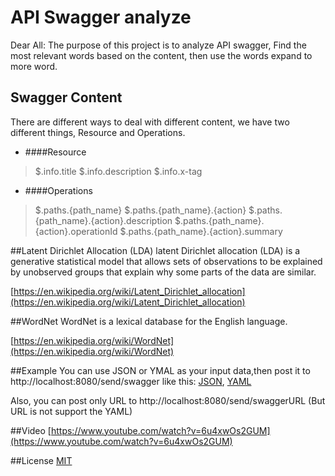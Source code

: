 # API Swagger analyze

Dear All:
The purpose of this project is to analyze API swagger, Find the most relevant words based on the content, then use the words expand to more word.

## Swagger Content
There are different ways to deal with different content, we have two different things, Resource and Operations.
- ####Resource
>$.info.title
>$.info.description
>$.info.x-tag

- ####Operations
>$.paths.{path_name}
>$.paths.{path_name}.{action}
>$.paths.{path_name}.{action}.description
>$.paths.{path_name}.{action}.operationId
>$.paths.{path_name}.{action}.summary

##Latent Dirichlet Allocation (LDA)
latent Dirichlet allocation (LDA) is a generative statistical model that allows sets of observations to be explained by unobserved groups that explain why some parts of the data are similar.

[https://en.wikipedia.org/wiki/Latent_Dirichlet_allocation](https://en.wikipedia.org/wiki/Latent_Dirichlet_allocation)

##WordNet
WordNet is a lexical database for the English language.

[https://en.wikipedia.org/wiki/WordNet](https://en.wikipedia.org/wiki/WordNet)

##Example
You can use JSON or YMAL as your input data,then post it to http://localhost:8080/send/swagger
like this: [JSON](https://api.apis.guru/v2/specs/1forge.com/0.0.1/swagger.json),  [YAML](https://api.apis.guru/v2/specs/1forge.com/0.0.1/swagger.yaml)

Also, you can post only URL to http://localhost:8080/send/swaggerURL
(But URL is not support the YAML)

##Video
[https://www.youtube.com/watch?v=6u4xwOs2GUM](https://www.youtube.com/watch?v=6u4xwOs2GUM)

##License
[MIT](https://github.com/Pudding124/SwaggerToLDA/blob/master/LICENSE)
